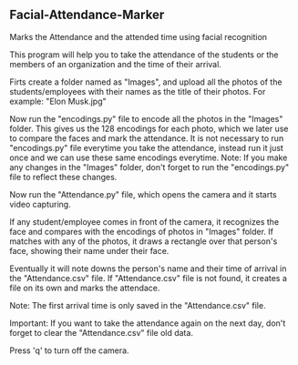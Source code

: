 ## Facial-Attendance-Marker
Marks the Attendance and the attended time using facial recognition

This program will help you to take the attendance of the students or the members of an organization and the time of their arrival.

Firts create a folder named as "Images", and upload all the photos of the students/employees with their names as the title of their photos.
For example: "Elon Musk.jpg"

Now run the "encodings.py" file to encode all the photos in the "Images" folder. 
This gives us the 128 encodings for each photo, which we later use to compare the faces and mark the attendance. 
It is not necessary to run "encodings.py" file everytime you take the attendance, instead run it just once and we can use these same encodings everytime.
Note: If you make any changes in the "Images" folder, don't forget to run the "encodings.py" file to reflect these changes.

Now run the "Attendance.py" file, which opens the camera and it starts video capturing.

If any student/employee comes in front of the camera, it recognizes the face and compares with the encodings of photos in "Images" folder.
If matches with any of the photos, it draws a rectangle over that person's face, showing their name under their face.

Eventually it will note downs the person's name and their time of arrival in the "Attendance.csv" file.
If "Attendance.csv" file is not found, it creates a file on its own and marks the attendace.

Note: The first arrival time is only saved in the "Attendance.csv" file.

Important: If you want to take the attendance again on the next day, don't forget to clear the "Attendance.csv" file old data.

Press 'q' to turn off the camera.
